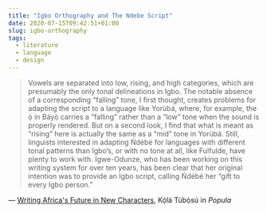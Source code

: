 ```yaml
---
title: "Igbo Orthography and The Ndebe Script"
date: 2020-07-15T09:42:51+01:00
slug: igbo-orthography
tags:
  - literature
  - language
  - design
---
```


> Vowels are separated into low, rising, and high categories, which are presumably the only tonal delineations in Igbo. The notable absence of a corresponding “falling” tone, I first thought, creates problems for adapting the script to a language like Yorùbá, where, for example, the ọ̀ in Báyọ̀ carries a “falling” rather than a “low” tone when the sound is properly rendered. But on a second look, I find that what is meant as “rising” here is actually the same as a “mid” tone in Yorùbá. Still, linguists interested in adapting Ńdébé for languages with different tonal patterns than Igbo’s, or with no tone at all, like Fulfulde, have plenty to work with. Igwe-Odunze, who has been working on this writing system for over ten years, has been clear that her original intention was to provide an Igbo script, calling Ńdébé her “gift to every Igbo person.”

&mdash; [Writing Africa's Future in New Characters](https://popula.com/2020/07/13/writing-africas-future-in-new-characters/), Kọ́lá Túbọ̀sú in _Popula_

